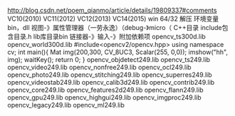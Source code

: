 http://blog.csdn.net/poem_qianmo/article/details/19809337#comments
VC10(2010)
VC11(2012)
VC12(2013)
VC14(2015)
win
64/32
解压
环境变量bin，dll
视图-》属性管理器（一劳永逸）（debug-》micro（
C++目录
include包含目录.h
lib库目录bin
链接器-》输入-》附加依赖项
opencv_ts300d.lib
opencv_world300d.lib
#include<opencv2/opencv.hpp>
using namespace cv;
int main(){
	Mat img(200,300, CV_8UC3, Scalar(255, 0,0));
	imshow("hh", img);
	waitKey();
	return 0;
}
opencv_objdetect249.lib
opencv_ts249.lib
opencv_video249.lib
opencv_nonfree249.lib
opencv_ocl249.lib
opencv_photo249.lib
opencv_stitching249.lib
opencv_superres249.lib
opencv_videostab249.lib
opencv_calib3d249.lib
opencv_contrib249.lib
opencv_core249.lib
opencv_features2d249.lib
opencv_flann249.lib
opencv_gpu249.lib
opencv_highgui249.lib
opencv_imgproc249.lib
opencv_legacy249.lib
opencv_ml249.lib
